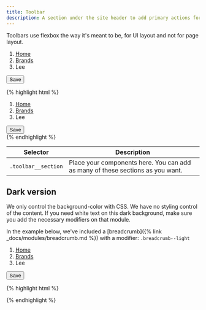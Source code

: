 ```yaml
---
title: Toolbar
description: A section under the site header to add primary actions for that page.
---
```


Toolbars use flexbox the way it's meant to be, for UI layout and not for page layout.

<div class="fp-example">
	<div class="toolbar">
		<div class="toolbar__section">
			<nav class="breadcrumb" role="navigation" aria-label="Breadcrumb">
				<ol class="breadcrumb__list">
					<li class="breadcrumb__item">
						<a href="#" class="breadcrumb__link">Home</a>
					</li>
					<li class="breadcrumb__item">
						<a href="#" class="breadcrumb__link">Brands</a>
					</li>
					<li class="breadcrumb__item">Lee</li>
				</ol>
			</nav>
		</div>
		<div class="toolbar__section">
			<button class="button button--primary" type="submit">Save</button>
		</div>
	</div>
</div>

{% highlight html %}
<div class="toolbar">
	<div class="toolbar__section">
		<nav class="breadcrumb" role="navigation" aria-label="Breadcrumb">
			<ol class="breadcrumb__list">
				<li class="breadcrumb__item">
					<a href="#" class="breadcrumb__link">Home</a>
				</li>
				<li class="breadcrumb__item">
					<a href="#" class="breadcrumb__link">Brands</a>
				</li>
				<li class="breadcrumb__item">Lee</li>
			</ol>
		</nav>
	</div>
	<div class="toolbar__section">
		<button class="button button--primary" type="submit">Save</button>
	</div>
</div>
{% endhighlight %}

<table class="table table--horizontal-borders">
	<thead>
		<tr>
			<th>Selector</th>
			<th>Description</th>
		</tr>
	</thead>
	<tbody>
		<tr>
			<td><code>.toolbar__section</code></td>
			<td>Place your components here. You can add as many of these sections as you want.</td>
		</tr>
	</tbody>
</table>

## Dark version

We only control the background-color with CSS. We have no styling control of the content. If you need
white text on this dark background, make sure you add the necessary modifiers on that module.

In the example below, we've included a [breadcrumb]({% link _docs/modules/breadcrumb.md %}) with a modifier: `.breadcrumb--light`

<div class="fp-example">
	<div class="toolbar toolbar--dark">
		<div class="toolbar__section">
			<nav class="breadcrumb breadcrumb--light" role="navigation" aria-label="Breadcrumb">
				<ol class="breadcrumb__list ">
					<li class="breadcrumb__item">
						<a href="#" class="breadcrumb__link">Home</a>
					</li>
					<li class="breadcrumb__item">
						<a href="#" class="breadcrumb__link">Brands</a>
					</li>
					<li class="breadcrumb__item">Lee</li>
				</ol>
			</nav>
		</div>
		<div class="toolbar__section">
			<button class="button button--primary" type="submit">Save</button>
		</div>
	</div>
</div>

{% highlight html %}
<div class="toolbar toolbar--dark">
	<div class="toolbar__section">
		<!-- some component here that has legible text on a dark background -->
	</div>
	<div class="toolbar__section">
		<!-- another component here with a modifier -->
	</div>
</div>
{% endhighlight %}
